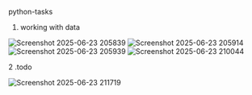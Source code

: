 python-tasks 
1. working with data
   
![Screenshot 2025-06-23 205839](https://github.com/user-attachments/assets/82b0ff79-f59f-4698-8f1a-fbfbe68e9296)
![Screenshot 2025-06-23 205914](https://github.com/user-attachments/assets/851d58da-e293-4402-bd5e-658591cf8208)
![Screenshot 2025-06-23 205939](https://github.com/user-attachments/assets/98e206ce-b692-48bd-8d2f-5593cf9dfae4)
![Screenshot 2025-06-23 210044](https://github.com/user-attachments/assets/08091cab-e97a-4318-8bda-352661df6a83)

2 .todo

![Screenshot 2025-06-23 211719](https://github.com/user-attachments/assets/0d8b7488-ba9f-4a44-8dea-ab361db9df56)

